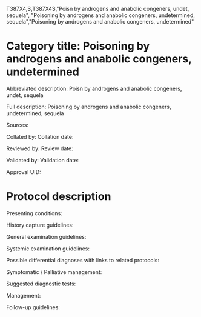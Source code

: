 T387X4,S,T387X4S,"Poisn by androgens and anabolic congeners, undet, sequela", "Poisoning by androgens and anabolic congeners, undetermined, sequela","Poisoning by androgens and anabolic congeners, undetermined"
# Category title: Poisoning by androgens and anabolic congeners, undetermined

Abbreviated description: Poisn by androgens and anabolic congeners, undet, sequela

Full description: Poisoning by androgens and anabolic congeners, undetermined, sequela

Sources:

Collated by:
Collation date:

Reviewed by:
Review date:

Validated by:
Validation date:

Approval UID:

# Protocol description

Presenting conditions:

History capture guidelines:

General examination guidelines:

Systemic examination guidelines:

Possible differential diagnoses with links to related protocols:

Symptomatic / Palliative management:

Suggested diagnostic tests:

Management:

Follow-up guidelines:
